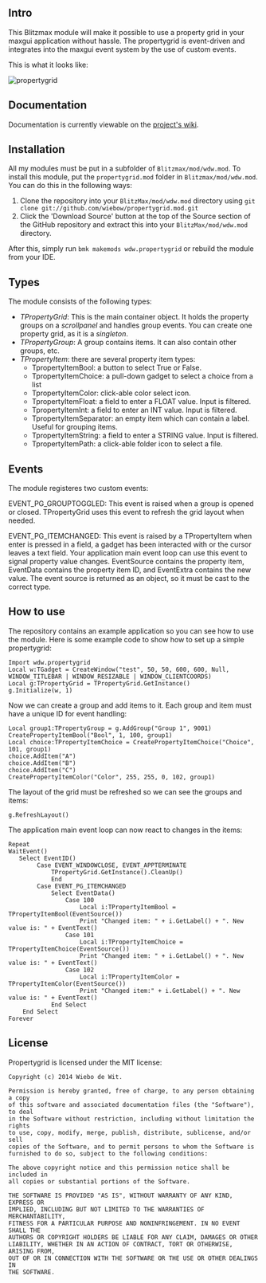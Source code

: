 Intro
-------------------------------------------------------------------------------

This Blitzmax module will make it possible to use a property grid in your maxgui application without hassle. The propertygrid is event-driven and integrates into the maxgui event system by the use of custom events.

This is what it looks like:

![propertygrid](https://dl.dropboxusercontent.com/u/12644619/pics/dev/propertygrid_example.png)

Documentation
-------------------------------------------------------------------------------

Documentation is currently viewable on the [project's wiki](http://wiki.github.com/wiebow/propertygrid.mod/).

Installation
-------------------------------------------------------------------------------

All my modules must be put in a subfolder of `Blitzmax/mod/wdw.mod`.
To install this module, put the `propertygrid.mod` folder in `Blitzmax/mod/wdw.mod`. You can do this in the following ways:

1. Clone the repository into your `BlitzMax/mod/wdw.mod` directory using `git clone git://github.com/wiebow/propertygrid.mod.git`
2. Click the 'Download Source' button at the top of the Source section of the GitHub repository and extract this into your `BlitzMax/mod/wdw.mod` directory.

After this, simply run `bmk makemods wdw.propertygrid` or rebuild the module from your IDE.

Types
-------------------------------------------------------------------------------

The module consists of the following types:

  * *TPropertyGrid*: This is the main container object. It holds the property groups on a _scrollpanel_ and handles group events. You can create one property grid, as it is a _singleton_. 
  * *TPropertyGroup*: A group contains items. It can also contain other groups, etc.
  * *TPropertyItem*: there are several property item types:
    * TpropertyItemBool: a button to select True or False.
    * TpropertyItemChoice: a pull-down gadget to select a choice from a list
    * TpropertyItemColor: click-able color select icon.
    * TpropertyItemFloat: a field to enter a FLOAT value. Input is filtered.
    * TpropertyItemInt: a field to enter an INT value. Input is filtered.
    * TpropertyItemSeparator: an empty item which can contain a label. Useful for grouping items.
    * TpropertyItemString: a field to enter a STRING value. Input is filtered.
    * TpropertyItemPath: a click-able folder icon to select a file.

Events
-------------------------------------------------------------------------------

The module registeres two custom events:

EVENT_PG_GROUPTOGGLED: This event is raised when a group is opened or closed. TPropertyGrid uses this event to refresh the grid layout when needed.

EVENT_PG_ITEMCHANGED: This event is raised by a TPropertyItem when enter is pressed in a field, a gadget has been interacted with or the cursor leaves a text field. Your application main event loop can use this event to signal property value changes.
EventSource contains the property item, EventData contains the property item ID, and EventExtra contains the new value. The event source is returned as an object, so it must be cast to the correct type.

How to use
-------------------------------------------------------------------------------

The repository contains an example application so you can see how to use the module.
Here is some example code to show how to set up a simple propertygrid:

    Import wdw.propertygrid
    Local w:TGadget = CreateWindow("test", 50, 50, 600, 600, Null, WINDOW_TITLEBAR | WINDOW_RESIZABLE | WINDOW_CLIENTCOORDS)
    Local g:TPropertyGrid = TPropertyGrid.GetInstance()
    g.Initialize(w, 1)

Now we can create a group and add items to it. Each group and item must have a unique ID for event handling:

    Local group1:TPropertyGroup = g.AddGroup("Group 1", 9001)
    CreatePropertyItemBool("Bool", 1, 100, group1)
    Local choice:TPropertyItemChoice = CreatePropertyItemChoice("Choice", 101, group1)
    choice.AddItem("A")
    choice.AddItem("B")
    choice.AddItem("C")
    CreatePropertyItemColor("Color", 255, 255, 0, 102, group1)

The layout of the grid must be refreshed so we can see the groups and items:

    g.RefreshLayout()

The application main event loop can now react to changes in the items:

    Repeat
    WaitEvent()
       Select EventID()
    		Case EVENT_WINDOWCLOSE, EVENT_APPTERMINATE		
			    TPropertyGrid.GetInstance().CleanUp()
			    End
		    Case EVENT_PG_ITEMCHANGED
		    	Select EventData()
		    		Case 100
				    	Local i:TPropertyItemBool = TPropertyItemBool(EventSource())
				    	Print "Changed item: " + i.GetLabel() + ". New value is: " + EventText()
				    Case 101
				    	Local i:TPropertyItemChoice = TPropertyItemChoice(EventSource())
				    	Print "Changed item: " + i.GetLabel() + ". New value is: " + EventText()
				    Case 102
				    	Local i:TPropertyItemColor = TPropertyItemColor(EventSource())
			    		Print "Changed item:" + i.GetLabel() + ". New value is: " + EventText()
		    	End Select
	    End Select
    Forever

License
-------------------------------------------------------------------------------

Propertygrid is licensed under the MIT license:

    Copyright (c) 2014 Wiebo de Wit.

    Permission is hereby granted, free of charge, to any person obtaining a copy
    of this software and associated documentation files (the "Software"), to deal
    in the Software without restriction, including without limitation the rights
    to use, copy, modify, merge, publish, distribute, sublicense, and/or sell
    copies of the Software, and to permit persons to whom the Software is
    furnished to do so, subject to the following conditions:

    The above copyright notice and this permission notice shall be included in
    all copies or substantial portions of the Software.

    THE SOFTWARE IS PROVIDED "AS IS", WITHOUT WARRANTY OF ANY KIND, EXPRESS OR
    IMPLIED, INCLUDING BUT NOT LIMITED TO THE WARRANTIES OF MERCHANTABILITY,
    FITNESS FOR A PARTICULAR PURPOSE AND NONINFRINGEMENT. IN NO EVENT SHALL THE
    AUTHORS OR COPYRIGHT HOLDERS BE LIABLE FOR ANY CLAIM, DAMAGES OR OTHER
    LIABILITY, WHETHER IN AN ACTION OF CONTRACT, TORT OR OTHERWISE, ARISING FROM,
    OUT OF OR IN CONNECTION WITH THE SOFTWARE OR THE USE OR OTHER DEALINGS IN
    THE SOFTWARE.
